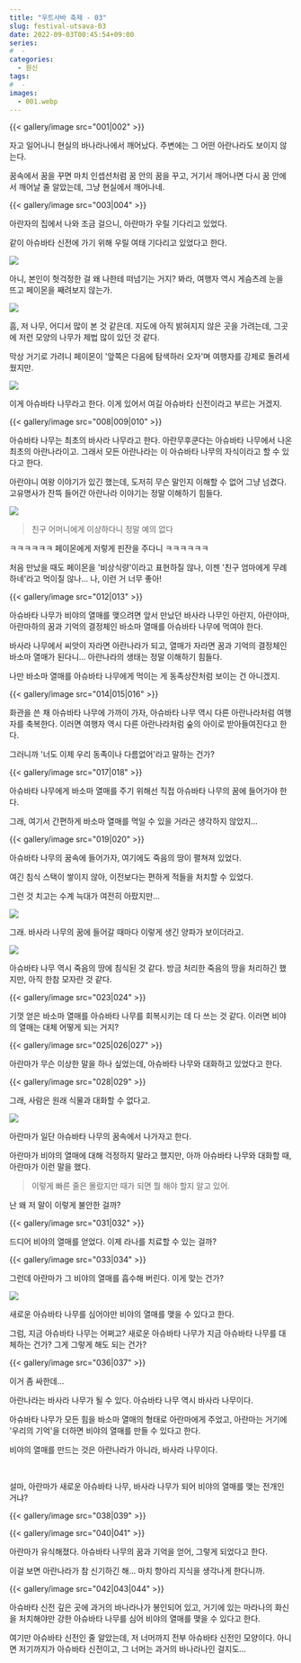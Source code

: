 ```yaml
---
title: "우트사바 축제 - 03"
slug: festival-utsava-03
date: 2022-09-03T00:45:54+09:00
series:
#  - 
categories:
  - 원신
tags:
#  - 
images:
  - 001.webp
---
```


{{< gallery/image src="001|002" >}}

자고 일어나니 현실의 바나라나에서 깨어났다. 주변에는 그 어떤 아란나라도 보이지 않는다.

꿈속에서 꿈을 꾸면 마치 인셉션처럼 꿈 안의 꿈을 꾸고, 거기서 깨어나면 다시 꿈 안에서 깨어날 줄 알았는데, 그냥 현실에서 깨어나네.

{{< gallery/image src="003|004" >}}

아란자의 집에서 나와 조금 걸으니, 아란마가 우릴 기다리고 있었다.

같이 아슈바타 신전에 가기 위해 우릴 여태 기다리고 있었다고 한다.

![](005.webp)

아니, 본인이 헛걱정한 걸 왜 나한테 떠넘기는 거지? 봐라, 여행자 역시 게슴츠레 눈을 뜨고 페이몬을 째려보지 않는가.

![](006.webp)

흠, 저 나무, 어디서 많이 본 것 같은데. 지도에 아직 밝혀지지 않은 곳을 가려는데, 그곳에 저런 모양의 나무가 제법 많이 있던 것 같다.

막상 거기로 가려니 페이몬이 '앞쪽은 다음에 탐색하러 오자'며 여행자를 강제로 돌려세웠지만.

![](007.webp)

이게 아슈바타 나무라고 한다. 이게 있어서 여길 아슈바타 신전이라고 부르는 거겠지.

{{< gallery/image src="008|009|010" >}}

아슈바타 나무는 최초의 바사라 나무라고 한다. 아란무후쿤다는 아슈바타 나무에서 나온 최초의 아란나라이고. 그래서 모든 아란나라는 이 아슈바타 나무의 자식이라고 할 수 있다고 한다.

아란야니 여왕 이야기가 있긴 했는데, 도저히 무슨 말인지 이해할 수 없어 그냥 넘겼다. 고유명사가 잔뜩 들어간 아란나라 이야기는 정말 이해하기 힘들다.

![](011.webp)

> 친구 어머니에게 이상하다니 정말 예의 없다

ㅋㅋㅋㅋㅋㅋ 페이몬에게 저렇게 핀잔을 주다니 ㅋㅋㅋㅋㅋㅋ

처음 만났을 때도 페이몬을 '비상식량'이라고 표현하질 않나, 이젠 '친구 엄마에게 무례하네'라고 먹이질 않나... 나, 이런 거 너무 좋아!

{{< gallery/image src="012|013" >}}

아슈바타 나무가 비야의 열매를 맺으려면 앞서 만났던 바사라 나무인 아란지, 아란야마, 아란마하의 꿈과 기억의 결정체인 바소마 열매를 아슈바타 나무에 먹여야 한다.

바사라 나무에서 씨앗이 자라면 아란나라가 되고, 열매가 자라면 꿈과 기억의 결정체인 바소마 열매가 된다니... 아란나라의 생태는 정말 이해하기 힘들다.

나만 바소마 열매를 아슈바타 나무에게 먹이는 게 동족상잔처럼 보이는 건 아니겠지.

{{< gallery/image src="014|015|016" >}}

화관을 쓴 채 아슈바타 나무에 가까이 가자, 아슈바타 나무 역시 다른 아란나라처럼 여행자를 축복한다. 이러면 여행자 역시 다른 아란나라처럼 숲의 아이로 받아들여진다고 한다.

그러니까 '너도 이제 우리 동족이나 다름없어'라고 말하는 건가?

{{< gallery/image src="017|018" >}}

아슈바타 나무에게 바소마 열매를 주기 위해선 직접 아슈바타 나무의 꿈에 들어가야 한다.

그래, 여기서 간편하게 바소마 열매를 먹일 수 있을 거라곤 생각하지 않았지...

{{< gallery/image src="019|020" >}}

아슈바타 나무의 꿈속에 들어가자, 여기에도 죽음의 땅이 펼쳐져 있었다.

여긴 침식 스택이 쌓이지 않아, 이전보다는 편하게 적들을 처치할 수 있었다.

그런 것 치고는 수계 늑대가 여전히 아팠지만...

![](021.webp)

그래. 바사라 나무의 꿈에 들어갈 때마다 이렇게 생긴 양파가 보이더라고.

![](022.webp)

아슈바타 나무 역시 죽음의 땅에 침식된 것 같다. 방금 처리한 죽음의 땅을 처리하긴 했지만, 아직 한참 모자란 것 같다.

{{< gallery/image src="023|024" >}}

기껏 얻은 바소마 열매를 아슈바타 나무를 회복시키는 데 다 쓰는 것 같다. 이러면 비야의 열매는 대체 어떻게 되는 거지?

{{< gallery/image src="025|026|027" >}}

아란마가 무슨 이상한 말을 하나 싶었는데, 아슈바타 나무와 대화하고 있었다고 한다.

{{< gallery/image src="028|029" >}}

그래, 사람은 원래 식물과 대화할 수 없다고.

![](030.webp)

아란마가 일단 아슈바타 나무의 꿈속에서 나가자고 한다.

아란마가 비야의 열매에 대해 걱정하지 말라고 했지만, 아까 아슈바타 나무와 대화할 때, 아란마가 이런 말을 했다.

> 이렇게 빠른 줄은 몰랐지만 때가 되면 뭘 해야 할지 알고 있어.

난 왜 저 말이 이렇게 불안한 걸까?

{{< gallery/image src="031|032" >}}

드디어 비야의 열매를 얻었다. 이제 라나를 치료할 수 있는 걸까?

{{< gallery/image src="033|034" >}}

그런데 아란마가 그 비야의 열매를 흡수해 버린다. 이게 맞는 건가?

![](035.webp)

새로운 아슈바타 나무를 심어야만 비야의 열매를 맺을 수 있다고 한다.

그럼, 지금 아슈바타 나무는 어쩌고? 새로운 아슈바타 나무가 지금 아슈바타 나무를 대체하는 건가? 그게 그렇게 해도 되는 건가?

{{< gallery/image src="036|037" >}}

이거 좀 싸한데...

아란나라는 바사라 나무가 될 수 있다. 아슈바타 나무 역시 바사라 나무이다.

아슈바타 나무가 모든 힘을 바소마 열매의 형태로 아란마에게 주었고, 아란마는 거기에 '우리의 기억'을 더하면 비야의 열매를 만들 수 있다고 한다.

비야의 열매를 만드는 것은 아란나라가 아니라, 바사라 나무이다.

&nbsp;

설마, 아란마가 새로운 아슈바타 나무, 바사라 나무가 되어 비야의 열매를 맺는 전개인 거냐?

{{< gallery/image src="038|039" >}}

{{< gallery/image src="040|041" >}}

아란마가 유식해졌다. 아슈바타 나무의 꿈과 기억을 얻어, 그렇게 되었다고 한다.

이걸 보면 아란나라가 참 신기하긴 해... 마치 항아리 지식을 생각나게 한다니까.

{{< gallery/image src="042|043|044" >}}

아슈바타 신전 깊은 곳에 과거의 바나라나가 봉인되어 있고, 거기에 있는 마라나의 화신을 처치해야만 강한 아슈바타 나무를 심어 비야의 열매를 맺을 수 있다고 한다.

여기만 아슈바타 신전인 줄 알았는데, 저 너머까지 전부 아슈바타 신전인 모양이다. 아니면 저기까지가 아슈바타 신전이고, 그 너머는 과거의 바나라나인 걸지도...

